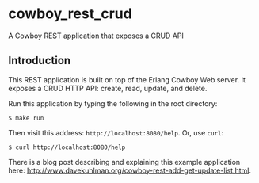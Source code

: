 # cowboy_rest_crud
A Cowboy REST application that exposes a CRUD API

## Introduction

This REST application is built on top of the Erlang Cowboy Web
server.  It exposes a CRUD HTTP API: create, read, update, and
delete.

Run this application by typing the following in the root directory:
```
$ make run
```

Then visit this address: `http://localhost:8080/help`.  Or, use `curl`:
```
$ curl http://localhost:8080/help
```

There is a blog post describing and explaining this example application
here: http://www.davekuhlman.org/cowboy-rest-add-get-update-list.html.
